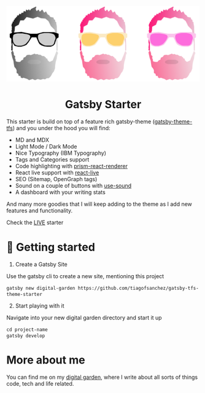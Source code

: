 ![](content/images/group_logo.png)

<center> <h1>Gatsby Starter</h1> </center>

This starter is build on top of a feature rich gatsby-theme ([gatsby-theme-tfs](https://github.com/tiagofsanchez/gatsby-themes/tree/master/themes/gatsby-theme-tfs)) and you under the hood you will find: 
- MD and MDX 
- Light Mode / Dark Mode 
- Nice Typography (IBM Typography)
- Tags and Categories support
- Code highlighting with [prism-react-renderer](https://www.npmjs.com/package/prism-react-renderer)
- React live support with [react-live](https://github.com/FormidableLabs/react-live)
- SEO (Sitemap, OpenGraph tags)
- Sound on a couple of buttons with [use-sound](https://github.com/joshwcomeau/use-sound)
- A dashboard with your writing stats

And many more goodies that I will keep adding to the theme as I add new features and functionality.

Check the [LIVE](https://gatsby-tfs-theme-starter.netlify.app/) starter

# 🚀 Getting started 

1. Create a Gatsby Site 

Use the gatsby cli to create a new site, mentioning this project

```
gatsby new digital-garden https://github.com/tiagofsanchez/gatsby-tfs-theme-starter
```

2. Start playing with it 

Navigate into your new digital garden directory and start it up

```
cd project-name
gatsby develop
```

# More about me
You can find me on my [digital garden](https://www.tiagofsanchez.com/), where I write about all sorts of things code, tech and life related.